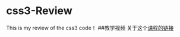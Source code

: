 # css3-Review
This is my review of the css3 code！
##教学视频
关于这个[课程的链接](https://www.bilibili.com/video/av37908995)
